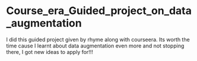 # Course_era_Guided_project_on_data_augmentation
I did this guided project given by rhyme along with courseera. Its worth the time cause I learnt about data augmentation even more and not stopping there, I got new ideas to apply for!!!
